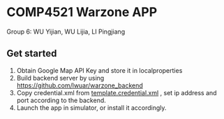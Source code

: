 # COMP4521 Warzone APP

Group 6: WU Yijian, WU Lijia, LI Pingjiang

## Get started

1. Obtain Google Map API Key and store it in localproperties
2. Build backend server by using https://github.com/lwuar/warzone_backend
3. Copy credential.xml from [template.credential.xml](./app/src/main/res/values) , set ip address and port according to the backend.
4. Launch the app in simulator, or install it accordingly.
